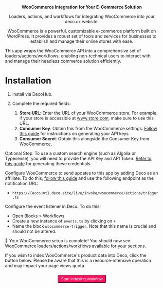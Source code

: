 <p align="center">
  <strong>
    WooCommerce Integration for Your E-Commerce Solution
  </strong>
</p>
<p align="center">
  Loaders, actions, and workflows for integrating WooCommerce into your deco.cx website.
</p>

<p align="center">
WooCommerce is a powerful, customizable e-commerce platform built on WordPress. It provides a robust set of tools and services for businesses to establish and manage their online stores with ease.

This app wraps the WooCommerce API into a comprehensive set of loaders/actions/workflows,
enabling non-technical users to interact with and manage their headless commerce solution efficiently.
</p>

# Installation

1. Install via DecoHub.
2. Complete the required fields:

   1. **Store URL**: Enter the URL of your WooCommerce store. For example, if your store is accessible at www.store.com, make sure to use this URL.
   2. **Consumer Key**: Obtain this from the WooCommerce settings. [Follow this guide](https://woocommerce.com/document/woocommerce-rest-api/) for instructions on generating your API keys.
   3. **Consumer Secret**: Obtain this alongside the Consumer Key from WooCommerce.

Optional Step: To use a custom search engine (such as Algolia or Typesense), you will need to provide the API Key and API Token. [Refer to this guide](https://woocommerce.com/document/woocommerce-rest-api/#authentication) for generating these credentials.

Configure WooCommerce to send updates to this app by adding Deco as an affiliate. To do this, [follow this guide](https://woocommerce.com/document/woocommerce-rest-api/#authentication) and use the following endpoint as the notification URL:
- `https://{account}.deco.site/live/invoke/woocommerce/actions/trigger.ts`

Configure the event listener in Deco. To do this:
- Open Blocks > Workflows
- Create a new instance of `events.ts` by clicking on `+`
- Name the block `woocommerce-trigger`. Note that this name is crucial and should not be altered.

🎉 Your WooCommerce setup is complete! You should now see WooCommerce loaders/actions/workflows available for your sections.

If you wish to index WooCommerce's product data into Deco, click the button below. Please be aware that this is a resource-intensive operation and may impact your page views quota.
<div style="display: flex; justify-content: center; padding: 8px">
  <form target="_blank" action="/live/invoke/workflows/actions/start.ts">
    <input style="display: none" name="props" value="eyJrZXkiOiJ3b29jb21tZXIvY29tcG9uZW50L2luZGV4LnRzIn0"/> 
    <button style="color: white; background-color: #F71963; border-radius: 4px; padding: 4px 8px">Start indexing workflow</button>
  </form>
</div>
